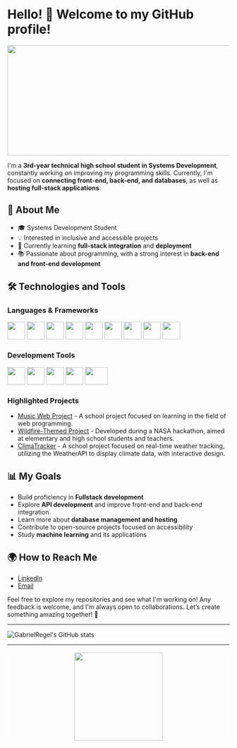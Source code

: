 # Hello! 👋 Welcome to my GitHub profile!
<div align="center">
<img height="250" width="1000" src="https://i.pinimg.com/originals/4a/fc/9b/4afc9b072b54a7e23b750bccf5d941cc.gif">
</div>

I'm a **3rd-year technical high school student in Systems Development**, constantly working on improving my programming skills. Currently, I'm focused on **connecting front-end, back-end, and databases**, as well as **hosting full-stack applications**.

## 🚀 About Me
- 🎓 Systems Development Student
- 💡 Interested in inclusive and accessible projects
- 🌱 Currently learning **full-stack integration** and **deployment**
- 📚 Passionate about programming, with a strong interest in **back-end and front-end development**

## 🛠️ Technologies and Tools
### **Languages & Frameworks**
<p align="left">
    <img src="https://cdn.jsdelivr.net/gh/devicons/devicon/icons/javascript/javascript-original.svg" height="40" width="40" />
    <img src="https://cdn.jsdelivr.net/gh/devicons/devicon/icons/html5/html5-original.svg" height="40" width="40" />
    <img src="https://cdn.jsdelivr.net/gh/devicons/devicon/icons/css3/css3-original.svg" height="40" width="40" />
    <img src="https://cdn.jsdelivr.net/gh/devicons/devicon/icons/php/php-original.svg" height="40" width="40" />
    <img src="https://cdn.jsdelivr.net/gh/devicons/devicon/icons/java/java-original.svg" height="40" width="40" />
    <img src="https://cdn.jsdelivr.net/gh/devicons/devicon/icons/python/python-original.svg" height="40" width="40" />
    <img src="https://cdn.jsdelivr.net/gh/devicons/devicon/icons/nodejs/nodejs-original.svg" height="40" width="40" />
    <img src="https://cdn.jsdelivr.net/gh/devicons/devicon/icons/bootstrap/bootstrap-original.svg" height="40" width="40" />
    <img src="https://cdn.jsdelivr.net/gh/devicons/devicon/icons/mysql/mysql-original.svg" height="40" width="40" />
</p>

### **Development Tools**
<p align="left">
    <img src="https://cdn.jsdelivr.net/gh/devicons/devicon/icons/vscode/vscode-original.svg" height="40" width="40" />
    <img src="https://cdn.jsdelivr.net/gh/devicons/devicon/icons/git/git-original.svg" height="40" width="40" />
    <img src="https://th.bing.com/th/id/R.f348d40c8d60d9dd1c8ef9c654b02705?rik=vWlWz0rp8H2Meg&pid=ImgRaw&r=0" height="40" width="40" />
    <img src="https://cdn.jsdelivr.net/gh/devicons/devicon/icons/dbeaver/dbeaver-original.svg" height="40" width="40" />
    <img src="https://www.kindpng.com/picc/m/116-1169279_notepad-logo-png-transparent-png.png" height="40" width="52" />
    
</p>

### **Highlighted Projects**
- [Music Web Project](https://gabrielregel.github.io/NectarNotes/index.html) - A school project focused on learning in the field of web programming.
- [Wildfire-Themed Project](https://regel1106.github.io/NasaSpaceApps/) - Developed during a NASA hackathon, aimed at elementary and high school students and teachers.
- [ClimaTracker](https://gabrielregel.github.io/ClimaTracker/) - A school project focused on real-time weather tracking, utilizing the WeatherAPI to display climate data, with interactive design.

## 📊 My Goals
- Build proficiency in **Fullstack development**
- Explore **API development** and improve front-end and back-end integration
- Learn more about **database management and hosting**
- Contribute to open-source projects focused on accessibility
- Study **machine learning** and its applications

## 🌍 How to Reach Me
- [LinkedIn](https://www.linkedin.com/in/gabriel-regel-6b383330b/)
- [Email](mailto:regelgabriel3@gmail.com)

Feel free to explore my repositories and see what I'm working on! Any feedback is welcome, and I'm always open to collaborations. Let’s create something amazing together! 🚀

---

![GabrielRegel's GitHub stats](https://github-readme-stats.vercel.app/api?username=GabrielRegel&show_icons=true&theme=github_light)

---

<div align="center" style="border: 3px solid white; border-radius: 10px; overflow: hidden;">
    <img height="200" width="200" src="https://c.tenor.com/b4YzfTiBP7MAAAAC/bye-bye-pokemon.gif">
</div>

